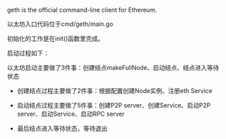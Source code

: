 geth is the official command-line client for Ethereum.

以太坊入口代码位于cmd/geth/main.go

初始化的工作是在init\(\)函数里完成。

启动过程如下：

以太坊启动主要做了3件事：创建结点makeFullNode、启动结点、结点进入等待状态

* 创建结点过程主要做了2件事：根据配置创建Node实例、注册eth Service

* 启动结点过程主要做了5件事：创建P2P server、创建Service、启动P2P server、启动Service、启动RPC server

* 最后结点进入等待状态，等待退出



